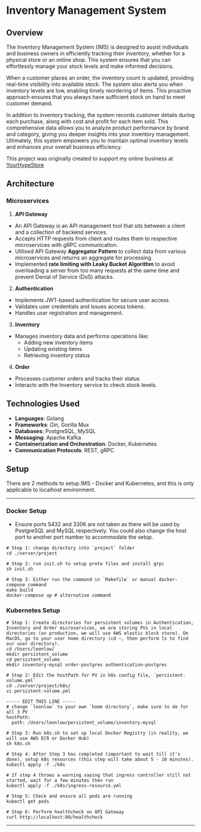 # Inventory Management System

## Overview

The Inventory Management System (IMS) is designed to assist individuals and business owners in efficiently tracking their inventory, whether for a physical store or an online shop. This system ensures that you can effortlessly manage your stock levels and make informed decisions.

When a customer places an order, the inventory count is updated, providing real-time visibility into available stock. The system also alerts you when inventory levels are low, enabling timely reordering of items. This proactive approach ensures that you always have sufficient stock on hand to meet customer demand.

In addition to inventory tracking, the system records customer details during each purchase, along with cost and profit for each item sold. This comprehensive data allows you to analyze product performance by brand and category, giving you deeper insights into your inventory management. Ultimately, this system empowers you to maintain optimal inventory levels and enhances your overall business efficiency.

This project was originally created to support my online business at [YourHypeStore](https://www.carousell.com/u/yourhypestore)

## Architecture

### Microservices

1. **API Gateway**

- An API Gateway is an API management tool that sits between a client and a collection of backend services.
- Accepts HTTP requests from client and routes them to respective microservices with gRPC communication.
- Utilised API Gateway **Aggregator Pattern** to collect data from various microservices and returns an aggregate for processing.
- Implemented **rate limiting with Leaky Bucket Algorithm** to avoid overloading a server from too many requests at the same time and prevent Denial of Service (DoS) attacks.

2. **Authentication**

- Implements JWT-based authentication for secure user access.
- Validates user credentials and issues access tokens.
- Handles user registration and management.

3. **Inventory**

- Manages inventory data and performs operations like:
  - Adding new inventory items
  - Updating existing items
  - Retrieving inventory status

4. **Order**

- Processes customer orders and tracks their status
- Interacts with the Inventory service to check stock levels.

## Technologies Used

- **Languages**: Golang
- **Frameworks**: Gin, Gorilla Mux
- **Databases**: PostgreSQL, MySQL
- **Messaging**: Apache Kafka
- **Containerization and Orchestration**: Docker, Kubernetes
- **Communication Protocols**: REST, gRPC

## Setup

There are 2 methods to setup IMS - Docker and Kubernetes, and this is only applicable to localhost environment.

---

### Docker Setup

- Ensure ports 5432 and 3306 are not taken as there will be used by PostgreSQL and MySQL respectively. You could also change the host port to another port number to accommodate the setup.

```
# Step 1: change directory into `project` folder
cd ./server/project

# Step 2: run init.sh to setup proto files and install grpc
sh init.sh

# Step 3: Either run the command in `Makefile` or manual docker-compose command
make build
docker-compose up # alternative command
```

### Kubernetes Setup

```
# Step 1: Create directories for persistent volumes in Authentication, Inventory and Order microservices, we are storing PVs in local directories (on production, we will use AWS elastic block store). On MacOS, go to your user home directory (cd ~, then perform ls to find our user directory).
cd /Users/leonlow/
mkdir persistent_volume
cd persistent_volume
mkdir inventory-mysql order-postgres authentication-postgres

# Step 2: Edit the hostPath for PV in k8s config file, `persistent-volume.yml`
cd ./server/project/k8s/
vi persistent-volume.yml

----- EDIT THIS LINE -----
# change `leonlow` to your own `home directory`, make sure to do for all 3 PV
hostPath:
  path: /Users/leonlow/persistent_volume/inventory-mysql

# Step 3: Run k8s.sh to set up local Docker Registry (in reality, we will use AWS ECR or Docker Hub)
sh k8s.sh

# Step 4: After Step 3 has completed (important to wait till it's done), setup k8s resources (this step will take about 5 - 10 minutes).
kubectl apply -f ./k8s

# If step 4 throws a warning saying that ingress controller still not started, wait for a few minutes then run
kubectl apply -f ./k8s/ingress-resource.yml

# Step 5: Check and ensure all pods are running
kubectl get pods

# Step 6: Perform healthcheck on API Gateway
curl http://localhost:80/healthcheck
```

---
